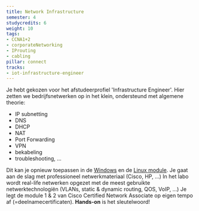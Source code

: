 ```yaml
---
title: Network Infrastructure
semester: 4
studycredits: 6
weight: 10
tags:
- CCNA1+2
- corporateNetworking
- IProuting
- cabling
pillar: connect
tracks:
- iot-infrastructure-engineer
---
```


Je hebt gekozen voor het afstudeerprofiel 'Infrastructure Engineer'. Hier zetten we bedrijfsnetwerken op in het klein, ondersteund met algemene theorie:  
- IP subnetting  
- DNS  
- DHCP  
- NAT  
- Port Forwarding  
- VPN  
- bekabeling  
- troubleshooting, ...  

Dit kan je opnieuw toepassen in de <a class="js-module-link" href="/programma/windows-os/">Windows</a> en de <a class="js-module-link" href="/programma/linux-os/">Linux module</a>. Je gaat aan de slag met professioneel netwerkmateriaal (Cisco, HP, …) In het labo wordt real-life netwerken opgezet met de meest gebruikte netwerktechnologiën (VLANs, static & dynamic routing, QOS, VoIP, …) Je legt de module 1 & 2 van Cisco Certified Network Associate op eigen tempo af (=deelnamecertificaten). **Hands-on** is het sleutelwoord!